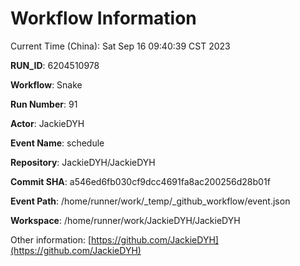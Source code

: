 # Workflow Information

Current Time (China): Sat Sep 16 09:40:39 CST 2023  

**RUN_ID**: 6204510978  

**Workflow**: Snake  

**Run Number**: 91  

**Actor**: JackieDYH  

**Event Name**: schedule  

**Repository**: JackieDYH/JackieDYH  

**Commit SHA**: a546ed6fb030cf9dcc4691fa8ac200256d28b01f  

**Event Path**: /home/runner/work/_temp/_github_workflow/event.json  

**Workspace**: /home/runner/work/JackieDYH/JackieDYH  

Other information: [https://github.com/JackieDYH](https://github.com/JackieDYH)
